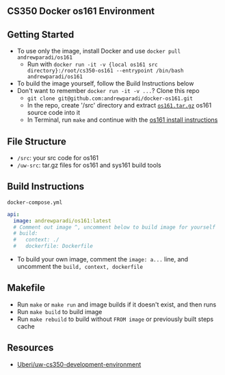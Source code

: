 CS350 Docker os161 Environment
---

Getting Started
---
- To use only the image, install Docker and use `docker pull andrewparadi/os161`
  - Run with `docker run -it -v {local os161 src directory}:/root/cs350-os161 --entrypoint /bin/bash andrewparadi/os161`
- To build the image yourself, follow the Build Instructions below
- Don't want to remember `docker run -it -v ...`? Clone this repo
  - `git clone git@github.com:andrewparadi/docker-os161.git`
  - In the repo, create '/src' directory and extract [`os161.tar.gz`](http://www.student.cs.uwaterloo.ca/~cs350/os161_repository/os161.tar.gz) os161 source code into it
  - In Terminal, run `make` and continue with the [os161 install instructions](https://www.student.cs.uwaterloo.ca/~cs350/common/Install161.html)

File Structure
---
- `/src`: your src code for os161
- `/uw-src`: tar.gz files for os161 and sys161 build tools

Build Instructions
---
`docker-compose.yml`
```yml
api:
  image: andrewparadi/os161:latest
  # Comment out image ^, uncomment below to build image for yourself
  # build:
  #   context: ./
  #   dockerfile: Dockerfile
```
- To build your own image, comment the `image: a...` line, and uncomment the `build, context, dockerfile`

Makefile
---
- Run `make` or `make run` and image builds if it doesn't exist, and then runs
- Run `make build` to build image
- Run `make rebuild` to build without `FROM image` or previously built steps cache

Resources
---
- [Uberi/uw-cs350-development-environment](https://github.com/Uberi/uw-cs350-development-environment)
